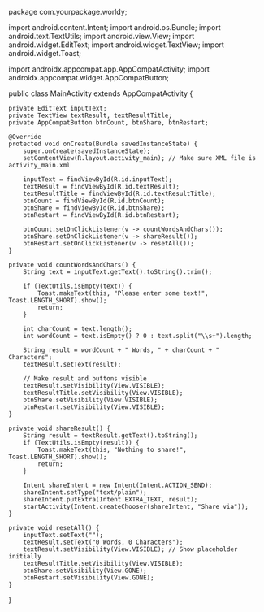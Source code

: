 package com.yourpackage.worldy;

import android.content.Intent;
import android.os.Bundle;
import android.text.TextUtils;
import android.view.View;
import android.widget.EditText;
import android.widget.TextView;
import android.widget.Toast;

import androidx.appcompat.app.AppCompatActivity;
import androidx.appcompat.widget.AppCompatButton;

public class MainActivity extends AppCompatActivity {

    private EditText inputText;
    private TextView textResult, textResultTitle;
    private AppCompatButton btnCount, btnShare, btnRestart;

    @Override
    protected void onCreate(Bundle savedInstanceState) {
        super.onCreate(savedInstanceState);
        setContentView(R.layout.activity_main); // Make sure XML file is activity_main.xml

        inputText = findViewById(R.id.inputText);
        textResult = findViewById(R.id.textResult);
        textResultTitle = findViewById(R.id.textResultTitle);
        btnCount = findViewById(R.id.btnCount);
        btnShare = findViewById(R.id.btnShare);
        btnRestart = findViewById(R.id.btnRestart);

        btnCount.setOnClickListener(v -> countWordsAndChars());
        btnShare.setOnClickListener(v -> shareResult());
        btnRestart.setOnClickListener(v -> resetAll());
    }

    private void countWordsAndChars() {
        String text = inputText.getText().toString().trim();

        if (TextUtils.isEmpty(text)) {
            Toast.makeText(this, "Please enter some text!", Toast.LENGTH_SHORT).show();
            return;
        }

        int charCount = text.length();
        int wordCount = text.isEmpty() ? 0 : text.split("\\s+").length;

        String result = wordCount + " Words, " + charCount + " Characters";
        textResult.setText(result);

        // Make result and buttons visible
        textResult.setVisibility(View.VISIBLE);
        textResultTitle.setVisibility(View.VISIBLE);
        btnShare.setVisibility(View.VISIBLE);
        btnRestart.setVisibility(View.VISIBLE);
    }

    private void shareResult() {
        String result = textResult.getText().toString();
        if (TextUtils.isEmpty(result)) {
            Toast.makeText(this, "Nothing to share!", Toast.LENGTH_SHORT).show();
            return;
        }

        Intent shareIntent = new Intent(Intent.ACTION_SEND);
        shareIntent.setType("text/plain");
        shareIntent.putExtra(Intent.EXTRA_TEXT, result);
        startActivity(Intent.createChooser(shareIntent, "Share via"));
    }

    private void resetAll() {
        inputText.setText("");
        textResult.setText("0 Words, 0 Characters");
        textResult.setVisibility(View.VISIBLE); // Show placeholder initially
        textResultTitle.setVisibility(View.VISIBLE);
        btnShare.setVisibility(View.GONE);
        btnRestart.setVisibility(View.GONE);
    }
}
